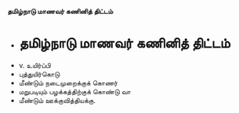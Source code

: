 **தமிழ்நாடு மாணவர் கணினித் திட்டம்**
- # தமிழ்நாடு மாணவர் கணினித் திட்டம்
- v. உயிர்ப்பி
- புத்துயிர்கொடு
- மீண்டும் நடைமுறைக்குக் கொணர்
- மறுபடியும் பழக்கத்திற்குக் கொண்டு வா
- மீண்டும் ஊக்குவித்தியக்கு.

